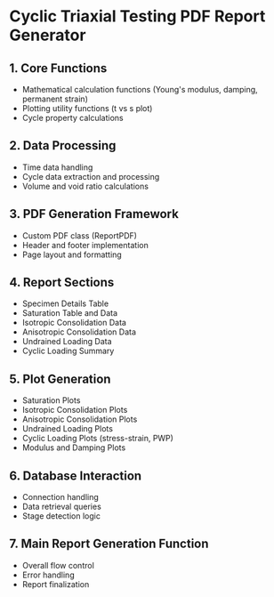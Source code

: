 # Cyclic Triaxial Testing PDF Report Generator

## 1. Core Functions
- Mathematical calculation functions (Young's modulus, damping, permanent strain)
- Plotting utility functions (t vs s plot)
- Cycle property calculations

## 2. Data Processing
- Time data handling
- Cycle data extraction and processing
- Volume and void ratio calculations

## 3. PDF Generation Framework
- Custom PDF class (ReportPDF)
- Header and footer implementation
- Page layout and formatting

## 4. Report Sections
- Specimen Details Table
- Saturation Table and Data
- Isotropic Consolidation Data
- Anisotropic Consolidation Data
- Undrained Loading Data
- Cyclic Loading Summary

## 5. Plot Generation
- Saturation Plots
- Isotropic Consolidation Plots
- Anisotropic Consolidation Plots
- Undrained Loading Plots
- Cyclic Loading Plots (stress-strain, PWP)
- Modulus and Damping Plots

## 6. Database Interaction
- Connection handling
- Data retrieval queries
- Stage detection logic

## 7. Main Report Generation Function
- Overall flow control
- Error handling
- Report finalization